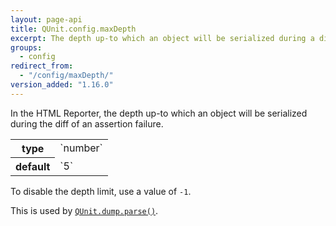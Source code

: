 ```yaml
---
layout: page-api
title: QUnit.config.maxDepth
excerpt: The depth up-to which an object will be serialized during a diff (HTML Reporter).
groups:
  - config
redirect_from:
  - "/config/maxDepth/"
version_added: "1.16.0"
---
```


In the HTML Reporter, the depth up-to which an object will be serialized during the diff of an assertion failure.

<table>
<tr>
  <th>type</th>
  <td markdown="span">`number`</td>
</tr>
<tr>
  <th>default</th>
  <td markdown="span">`5`</td>
</tr>
</table>

To disable the depth limit, use a value of `-1`.

This is used by [`QUnit.dump.parse()`](../extension/QUnit.dump.parse.md).

